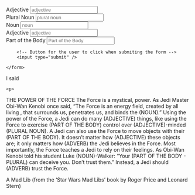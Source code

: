 <section id="user-input">
    <!--- This is the main user input section a form tag wraps the inputs we want to collect -->
    <form method="get">
        <div>
            <!-- This is a single input, it has a label and a input field for the user to enter information into. The name signifies the variable the input will be stored in -->
            <label for="adjective2">Adjective</label>
            <input type="text" name="adjective2" placeholder="adjective" />
        </div>
        <div>
            <label for="pluralnoun">Plural Noun</label>
            <input type="text" name="pluralnoun" placeholder="plural noun"/>
        </div>
        <div>
            <label for="noun1">Noun</label>
            <input type="text" name="noun" placeholder="noun"/>
        </div>
        <div>
            <label for="adjective3">Adjective</label>
            <input type="text" name="adjective3" placeholder="adjective" />
        </div>
        <div>
            <label for="PartoftheBody">Part of the Body</label>
            <input type="text" name="Part of the Body" placeholder="Part of the Body"/>
        </div>



        <!-- Button for the user to click when submiting the form -->
        <input type="submit" />
        
    </form>
</section>

 
<!-- The madlib we will populate -->
<section id="madlib">
    <!-- we wrap the mad lib in a paragraph tag, inside of this we will need something to place the text into that the user submits. I am using a span because it displays on the page inline instead of something that would cause a linebreak to happen, such as another p tag or div.  The id is a tag we can use to specify which field this is, I am naming it the same as the name on the form input to keep things simple, it could be anything as long as it is unique. -->
    <p>I said <span id="adjective1"></span></p>

    <p>
<p>THE POWER OF THE FORCE
The Force is a mystical, <span id="adjective2"></span> power. As Jedi Master Obi-Wan Kenobi once said, “The Force is an energy field, created by all living <span id="pluralnoun"></span>, that surrounds us, penetrates us, and binds the (NOUN).” Using the power of the Force, a Jedi can do many (ADJECTIVE) things, like using the Force to exercise (PART OF THE BODY) control over (ADJECTIVE)-minded (PLURAL NOUN). A Jedi can also use the Force to move objects with their (PART OF THE BODY). It doesn’t matter how (ADJECTIVE) these objects are; it only matters how (ADVERB) the Jedi believes in the Force. Most importantly, the Force teaches a Jedi to rely on their feelings. As Obi-Wan Kenobi told his student Luke (NOUN)-Walker: “Your (PART OF THE BODY - PLURAL) can deceive you. Don’t trust them.” Instead, a Jedi should (ADVERB) trust the Force.

A Mad Lib
(from the ‘Star Wars Mad Libs’ book by Roger Price and Leonard Stern)

</section>

<!-- We will be putting code inside of script to handle the logic of how to handle the madlib population -->
<script>

</script>
